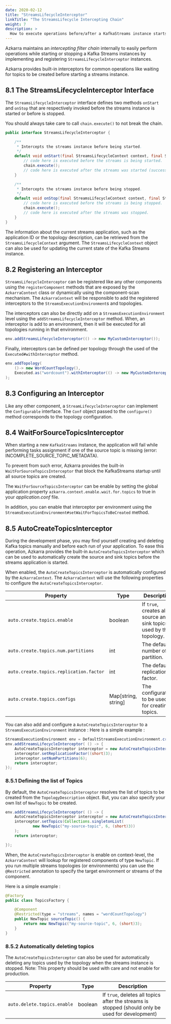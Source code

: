 ```yaml
---
date: 2020-02-12
title: "StreamsLifecycleInterceptor"
linkTitle: "The StreamsLifecycle Intercepting Chain"
weight: 7
description: >
  How to execute operations before/after a KafkaStreams instance starts/stops?
---
```


Azkarra maintains an *intercepting filter chain* internally to easily perform operations while starting or stopping a Kafka Streams instances by implementing and registering
`StreamsLifecycleInterceptor` instances.

Azkarra provides built-in interceptors for common operations like waiting for topics to be created before starting a streams instance.

## 8.1 The StreamsLifecycleInterceptor Interface

The `StreamsLifecycleInterceptor` interface defines two methods `onStart` and `onStop` that are respectively invoked
before the streams instance is started or before is stopped.

You should always take care to call `chain.execute()` to not break the chain.

```java
public interface StreamsLifecycleInterceptor {

    /**
     * Intercepts the streams instance before being started.
     */
    default void onStart(final StreamsLifecycleContext context, final StreamsLifecycleChain chain) {
        // code here is executed before the streams is being started.
        chain.execute();
        // code here is executed after the streams was started (successfully or not).
    }

    /**
     * Intercepts the streams instance before being stopped.
     */
    default void onStop(final StreamsLifecycleContext context, final StreamsLifecycleChain chain) {
        // code here is executed before the streams is being stopped.
        chain.execute();
        // code here is executed after the streams was stopped.
    }
}
```
The information about the current streams application, such as the application ID or the topology description,  can be retrieved from the `StreamsLifecycleContext` argument.
The `StreamsLifecycleContext` object can also be used for updating the current state of the Kafka Streams instance.

## 8.2 Registering an Interceptor

`StreamsLifecycleInterceptor` can be registered like any other components using the `registerComponent` methods that are exposed by
the `AzkarraContext` class or dynamically using the component-scan mechanism. 
The `AzkarraContext` will be responsible to add the registered interceptors to the `StreamsExecutionEnvironment`s and topologies.

The interceptors can also be directly add on a `StreamsExecutionEnvironment` level using the `addStreamsLifecycleInterceptor` method.
When, an interceptor is add to an environment, then it will be executed for all topologies running in that environment.

```java
env.addStreamsLifecycleInterceptor(() -> new MyCustomInterceptor());
```

Finally, interceptors can be defined per topology through the used of the  `Executed#withInterceptor` method.

```java
env.addTopology(
    ()-> new WordCountTopology(), 
    Executed.as("wordcount").withInterceptor(() -> new MyCustomInterceptor())
);
```

## 8.3 Configuring an Interceptor

Like any other component, a `StreamLifecycleInterceptor` can implement the `Configurable` interface. 
The `Conf` object passed to the `configure()` method corresponds to the topology configuration.

## 8.4 WaitForSourceTopicsInterceptor

When starting a new `KafkaStreams` instance, the application will fail while performing tasks assignment if one of the source topic is missing 
(error: INCOMPLETE_SOURCE_TOPIC_METADATA). 

To prevent from such error, Azkarra provides the built-in `WaitForSourceTopicsInterceptor` that block the KafkaStreams startup until all source topics are created.

The `WaitForSourceTopicsInterceptor` can be enable by setting the global application property `azkarra.context.enable.wait.for.topics` to true in
your *application.conf* file.

In addition, you can enable that interceptor per environment using the `StreamsExecutionEnvironment#setWaitForTopicsToBeCreated` method.

## 8.5 AutoCreateTopicsInterceptor

During the development phase, you may find yourself creating and deleting Kafka topics manually and before each run of your application.
To ease this operation, Azkarra provides the built-in `AutoCreateTopicsInterceptor` which can be used to automatically create the source and sink topics
before the streams application is started.

When enabled, the `AutoCreateTopicsInterceptor` is automatically configured by the `AzkarraContext`. 
The `AzkarraContext` will use the following properties to configure the `AutoCreateTopicsInterceptor`.

| Property                                | Type                | Description                                                         |
|-----------------------------------------|-------------------- |---------------------------------------------------------------------|
|  `auto.create.topics.enable`            |  boolean            | If `true`, creates all source and sink topics used by the topology. |
|  `auto.create.topics.num.partitions`    |  int                | The default number of partition.                                    |
|  `auto.create.topics.replication.factor`|  int                | The default replication factor.                                     |
|  `auto.create.topics.configs`           |  Map[string, string]| The configuration to be used for creating topics.                   |

You can also add and configure a `AutoCreateTopicsInterceptor` to a `StreamsExecutionEnvironment` instance : 
Here is a simple example : 

```java
StreamsExecutionEnvironment env = DefaultStreamsExecutionEnvironment.create();
env.addStreamsLifecycleInterceptor( () -> {
    AutoCreateTopicsInterceptor interceptor = new AutoCreateTopicsInterceptor();
    interceptor.setReplicationFactor((short)3);
    interceptor.setNumPartitions(6);
    return interceptor;
});
```

### 8.5.1 Defining the list of Topics

By default, the `AutoCreateTopicsInterceptor` resolves the list of topics to be created from the `TopologyDescription` object.
But, you can also specify your own list of `NewTopic` to be created.

```java
env.addStreamsLifecycleInterceptor( () -> {
    AutoCreateTopicsInterceptor interceptor = new AutoCreateTopicsInterceptor();
    interceptor.setTopics(Collections.singletonList(
            new NewTopic("my-source-topic", 6, (short)3))
    );
    return interceptor;

});
```

When, the `AutoCreateTopicsInterceptor` is enable on context-level, the `AzkarraContext` will lookup for registered components of type `NewTopic`.
If you run multiple streams topologies (or environments) you can use the `@Restricted` annotation to specify the target environment or streams of the component.

Here is a simple example : 

```java
@Factory
public class TopicsFactory {

    @Component
    @Restricted(type = "streams", names = "wordCountTopology")
    public NewTopic sourceTopic() {
        return new NewTopic("my-source-topic", 6, (short)3);
    }
}
```

### 8.5.2 Automatically deleting topics

The `AutoCreateTopicsInterceptor` can also be used for automatically deleting any topics used by the topology when the streams instance is stopped.
Note: This property should be used with care and not enable for production.

| Property                                | Type                | Description                                                         |
|-----------------------------------------|-------------------- |---------------------------------------------------------------------|
|  `auto.delete.topics.enable`            |  boolean            | If `true`, deletes all topics after the streams is stopped (should only be used for development) |


